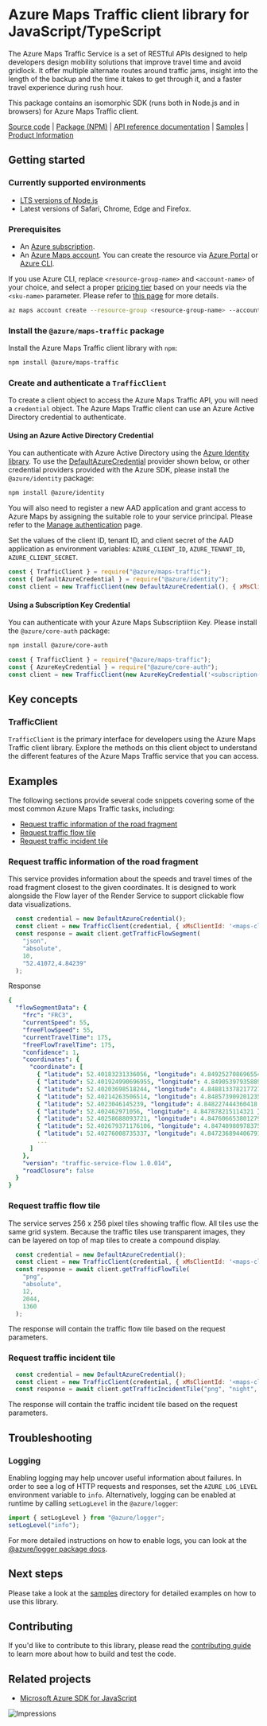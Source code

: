 # Azure Maps Traffic client library for JavaScript/TypeScript

The Azure Maps Traffic Service is a set of RESTful APIs designed to help developers design mobility solutions that improve travel time and avoid gridlock. It offer multiple alternate routes around traffic jams, insight into the length of the backup and the time it takes to get through it, and a faster travel experience during rush hour.

This package contains an isomorphic SDK (runs both in Node.js and in browsers) for Azure Maps Traffic client.


[Source code](https://github.com/Azure/azure-sdk-for-js/tree/main/sdk/maps/maps-traffic) |
[Package (NPM)](https://www.npmjs.com/package/@azure/maps-traffic) |
[API reference documentation](https://docs.microsoft.com/javascript/api/@azure/maps-traffic) |
[Samples](https://github.com/Azure/azure-sdk-for-js/tree/main/sdk/maps/maps-traffic/samples) |
[Product Information](https://docs.microsoft.com/en-us/rest/api/maps/traffic)

## Getting started

### Currently supported environments

- [LTS versions of Node.js](https://nodejs.org/about/releases/)
- Latest versions of Safari, Chrome, Edge and Firefox.

### Prerequisites

- An [Azure subscription][azure_sub].
- An [Azure Maps account](https://docs.microsoft.com/en-us/azure/azure-maps/how-to-manage-account-keys). You can create the resource via [Azure Portal][azure_portal] or [Azure CLI][azure_cli].

If you use Azure CLI, replace `<resource-group-name>` and `<account-name>` of your choice, and select a proper [pricing tier](https://docs.microsoft.com/en-us/azure/azure-maps/choose-pricing-tier) based on your needs via the `<sku-name>` parameter. Please refer to [this page](https://docs.microsoft.com/en-us/cli/azure/maps/account?view=azure-cli-latest#az_maps_account_create) for more details.

```bash
az maps account create --resource-group <resource-group-name> --account-name <account-name> --sku <sku-name>
```

### Install the `@azure/maps-traffic` package

Install the Azure Maps Traffic client library with `npm`:

```bash
npm install @azure/maps-traffic
```

### Create and authenticate a `TrafficClient`

To create a client object to access the Azure Maps Traffic API, you will need a `credential` object. The Azure Maps Traffic client can use an Azure Active Directory credential to authenticate.

#### Using an Azure Active Directory Credential

You can authenticate with Azure Active Directory using the [Azure Identity library][azure_identity]. To use the [DefaultAzureCredential][defaultazurecredential] provider shown below, or other credential providers provided with the Azure SDK, please install the `@azure/identity` package:

```bash
npm install @azure/identity
```

You will also need to register a new AAD application and grant access to Azure Maps by assigning the suitable role to your service principal. Please refer to the [Manage authentication](https://docs.microsoft.com/en-us/azure/azure-maps/how-to-manage-authentication) page.

Set the values of the client ID, tenant ID, and client secret of the AAD application as environment variables: `AZURE_CLIENT_ID`, `AZURE_TENANT_ID`, `AZURE_CLIENT_SECRET`.

```javascript
const { TrafficClient } = require("@azure/maps-traffic");
const { DefaultAzureCredential } = require("@azure/identity");
const client = new TrafficClient(new DefaultAzureCredential(), { xMsClientId: '<maps-client-id>' });
```

#### Using a Subscription Key Credential

You can authenticate with your Azure Maps Subscriptiion Key. Please install the `@azure/core-auth` package:

```bash
npm install @azure/core-auth
```

```javascript
const { TrafficClient } = require("@azure/maps-traffic");
const { AzureKeyCredential } = require("@azure/core-auth");
const client = new TrafficClient(new AzureKeyCredential('<subscription-key>'));
```

## Key concepts

### TrafficClient

`TrafficClient` is the primary interface for developers using the Azure Maps Traffic client library. Explore the methods on this client object to understand the different features of the Azure Maps Traffic service that you can access.

## Examples
The following sections provide several code snippets covering some of the most common Azure Maps Traffic tasks, including:
- [Request traffic information of the road fragment](#request-traffic-information-of-the-road-fragment)
- [Request traffic flow tile](#request-traffic-flow-tile)
- [Request traffic incident tile](#request-traffic-incident-tile)

### Request traffic information of the road fragment

This service provides information about the speeds and travel times of the road fragment closest to the given coordinates. It is designed to work alongside the Flow layer of the Render Service to support clickable flow data visualizations.

```javascript
  const credential = new DefaultAzureCredential();
  const client = new TrafficClient(credential, { xMsClientId: '<maps-client-id>' }).traffic;
  const response = await client.getTrafficFlowSegment(
    "json",
    "absolute",
    10,
    "52.41072,4.84239"
  );
```
Response
```yaml
{
  "flowSegmentData": {
    "frc": "FRC3",
    "currentSpeed": 55,
    "freeFlowSpeed": 55,
    "currentTravelTime": 175,
    "freeFlowTravelTime": 175,
    "confidence": 1,
    "coordinates": {
      "coordinate": [
        { "latitude": 52.40183231336056, "longitude": 4.849252708696554 },
        { "latitude": 52.401924990696955, "longitude": 4.849053979358899 },
        { "latitude": 52.40203698518244, "longitude": 4.848813378217727 },
        { "latitude": 52.40214263506514, "longitude": 4.848573909201235 },
        { "latitude": 52.4023046145239, "longitude": 4.848227444360418 },
        { "latitude": 52.402462971056, "longitude": 4.847878215114321 },
        { "latitude": 52.40258688093721, "longitude": 4.847606653801279 },
        { "latitude": 52.402679371176106, "longitude": 4.8474098097837555 },
        { "latitude": 52.40276008735337, "longitude": 4.847236894406791 },
        ...
      ]
    },
    "version": "traffic-service-flow 1.0.014",
    "roadClosure": false
  }
}

```
### Request traffic flow tile

The service serves 256 x 256 pixel tiles showing traffic flow. All tiles use the same grid system. Because the traffic tiles use transparent images, they can be layered on top of map tiles to create a compound display. 

```javascript
  const credential = new DefaultAzureCredential();
  const client = new TrafficClient(credential, { xMsClientId: '<maps-client-id>' }).traffic;
  const response = await client.getTrafficFlowTile(
    "png",
    "absolute",
    12,
    2044,
    1360
  );
```

The response will contain the traffic flow tile based on the request parameters.

### Request traffic incident tile

```javascript
  const credential = new DefaultAzureCredential();
  const client = new TrafficClient(credential, { xMsClientId: '<maps-client-id>' }).traffic;
  const response = await client.getTrafficIncidentTile("png", "night", 10, 175, 408);
```

The response will contain the traffic incident tile based on the request parameters.

## Troubleshooting

### Logging

Enabling logging may help uncover useful information about failures. In order to see a log of HTTP requests and responses, set the `AZURE_LOG_LEVEL` environment variable to `info`. Alternatively, logging can be enabled at runtime by calling `setLogLevel` in the `@azure/logger`:

```javascript
import { setLogLevel } from "@azure/logger";
setLogLevel("info");
```

For more detailed instructions on how to enable logs, you can look at the [@azure/logger package docs](https://github.com/Azure/azure-sdk-for-js/tree/master/sdk/core/logger).

## Next steps

Please take a look at the [samples](https://github.com/Azure/azure-sdk-for-js/tree/master/sdk/maps/maps-traffic/samples) directory for detailed examples on how to use this library.

## Contributing

If you'd like to contribute to this library, please read the [contributing guide](https://github.com/Azure/azure-sdk-for-js/blob/master/CONTRIBUTING.md) to learn more about how to build and test the code.

## Related projects

- [Microsoft Azure SDK for JavaScript](https://github.com/Azure/azure-sdk-for-js)

![Impressions](https://azure-sdk-impressions.azurewebsites.net/api/impressions/azure-sdk-for-js%2Fsdk%2Fmaps%2Fmaps-traffic%2FREADME.png)

[azure_cli]: https://docs.microsoft.com/cli/azure
[azure_sub]: https://azure.microsoft.com/free/
[azure_portal]: https://portal.azure.com
[azure_identity]: https://github.com/Azure/azure-sdk-for-js/tree/main/sdk/identity/identity
[defaultazurecredential]: https://github.com/Azure/azure-sdk-for-js/tree/main/sdk/identity/identity#defaultazurecredential
